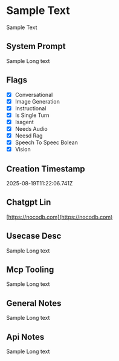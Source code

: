 # Sample Text

Sample Text

## System Prompt

Sample Long text

## Flags

- [x] Conversational
- [x] Image Generation
- [x] Instructional
- [x] Is Single Turn
- [x] Isagent
- [x] Needs Audio
- [x] Neesd Rag
- [x] Speech To Speec Bolean
- [x] Vision

## Creation Timestamp

2025-08-19T11:22:06.741Z

## Chatgpt Lin

[https://nocodb.com](https://nocodb.com)

## Usecase Desc

Sample Long text

## Mcp Tooling

Sample Long text

## General Notes

Sample Long text

## Api Notes

Sample Long text
